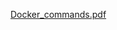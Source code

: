 [Docker_commands.pdf](https://github.com/komalRajput1561/Docker/files/10722237/Docker_commands.pdf)
